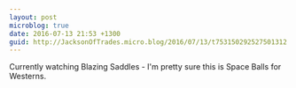 ```yaml
---
layout: post
microblog: true
date: 2016-07-13 21:53 +1300
guid: http://JacksonOfTrades.micro.blog/2016/07/13/t753150292527501312.html
---
```

Currently watching Blazing Saddles - I'm pretty sure this is Space Balls for Westerns.
